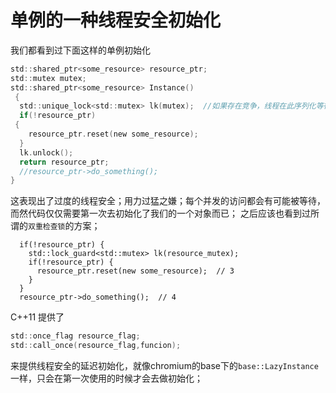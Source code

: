 # 单例的一种线程安全初始化

我们都看到过下面这样的单例初始化
```C
std::shared_ptr<some_resource> resource_ptr;
std::mutex mutex;
std::shared_ptr<some_resource> Instance() {
  std::unique_lock<std::mutex> lk(mutex);  //如果存在竞争，线程在此序列化等待 
  if(!resource_ptr) {
    resource_ptr.reset(new some_resource); 
  }
  lk.unlock();
  return resource_ptr;
  //resource_ptr->do_something();
}
```
这表现出了过度的线程安全；用力过猛之嫌；每个并发的访问都会有可能被等待，而然代码仅仅需要第一次去初始化了我们的一个对象而已；
之后应该也看到过所谓的`双重检查锁`的方案；
```
  if(!resource_ptr) {
    std::lock_guard<std::mutex> lk(resource_mutex);
    if(!resource_ptr) {
      resource_ptr.reset(new some_resource);  // 3
    }
  }
  resource_ptr->do_something();  // 4
```
C++11 提供了
```c
std::once_flag resource_flag;
std::call_once(resource_flag,funcion);
```
来提供线程安全的延迟初始化，就像chromium的base下的`base::LazyInstance`一样，只会在第一次使用的时候才会去做初始化；